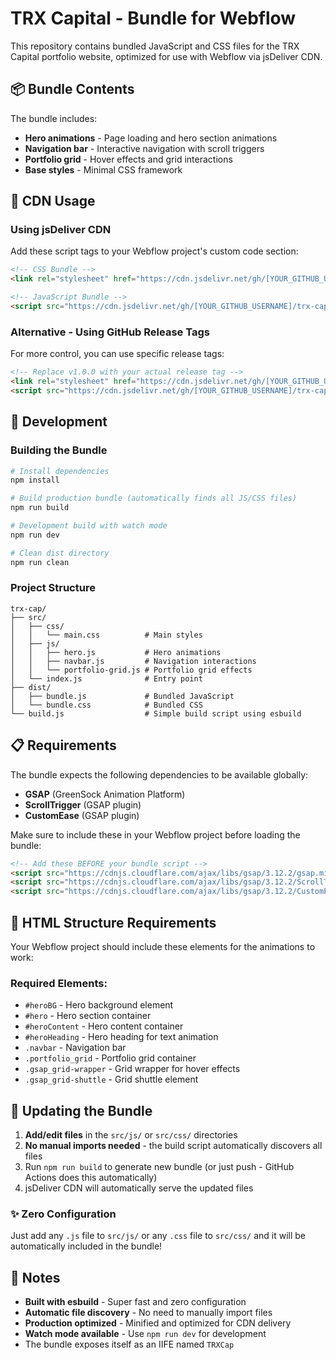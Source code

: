 # TRX Capital - Bundle for Webflow

This repository contains bundled JavaScript and CSS files for the TRX Capital portfolio website, optimized for use with Webflow via jsDeliver CDN.

## 📦 Bundle Contents

The bundle includes:
- **Hero animations** - Page loading and hero section animations
- **Navigation bar** - Interactive navigation with scroll triggers
- **Portfolio grid** - Hover effects and grid interactions
- **Base styles** - Minimal CSS framework

## 🚀 CDN Usage

### Using jsDeliver CDN

Add these script tags to your Webflow project's custom code section:

```html
<!-- CSS Bundle -->
<link rel="stylesheet" href="https://cdn.jsdelivr.net/gh/[YOUR_GITHUB_USERNAME]/trx-cap@main/dist/bundle.css">

<!-- JavaScript Bundle -->
<script src="https://cdn.jsdelivr.net/gh/[YOUR_GITHUB_USERNAME]/trx-cap@main/dist/bundle.js"></script>
```

### Alternative - Using GitHub Release Tags

For more control, you can use specific release tags:

```html
<!-- Replace v1.0.0 with your actual release tag -->
<link rel="stylesheet" href="https://cdn.jsdelivr.net/gh/[YOUR_GITHUB_USERNAME]/trx-cap@v1.0.0/dist/bundle.css">
<script src="https://cdn.jsdelivr.net/gh/[YOUR_GITHUB_USERNAME]/trx-cap@v1.0.0/dist/bundle.js"></script>
```

## 🔧 Development

### Building the Bundle

```bash
# Install dependencies
npm install

# Build production bundle (automatically finds all JS/CSS files)
npm run build

# Development build with watch mode
npm run dev

# Clean dist directory
npm run clean
```

### Project Structure

```
trx-cap/
├── src/
│   ├── css/
│   │   └── main.css          # Main styles
│   ├── js/
│   │   ├── hero.js           # Hero animations
│   │   ├── navbar.js         # Navigation interactions
│   │   └── portfolio-grid.js # Portfolio grid effects
│   └── index.js              # Entry point
├── dist/
│   ├── bundle.js             # Bundled JavaScript
│   └── bundle.css            # Bundled CSS
└── build.js                  # Simple build script using esbuild
```

## 📋 Requirements

The bundle expects the following dependencies to be available globally:
- **GSAP** (GreenSock Animation Platform)
- **ScrollTrigger** (GSAP plugin)
- **CustomEase** (GSAP plugin)

Make sure to include these in your Webflow project before loading the bundle:

```html
<!-- Add these BEFORE your bundle script -->
<script src="https://cdnjs.cloudflare.com/ajax/libs/gsap/3.12.2/gsap.min.js"></script>
<script src="https://cdnjs.cloudflare.com/ajax/libs/gsap/3.12.2/ScrollTrigger.min.js"></script>
<script src="https://cdnjs.cloudflare.com/ajax/libs/gsap/3.12.2/CustomEase.min.js"></script>
```

## 🎯 HTML Structure Requirements

Your Webflow project should include these elements for the animations to work:

### Required Elements:
- `#heroBG` - Hero background element
- `#hero` - Hero section container
- `#heroContent` - Hero content container
- `#heroHeading` - Hero heading for text animation
- `.navbar` - Navigation bar
- `.portfolio_grid` - Portfolio grid container
- `.gsap_grid-wrapper` - Grid wrapper for hover effects
- `.gsap_grid-shuttle` - Grid shuttle element

## 🔄 Updating the Bundle

1. **Add/edit files** in the `src/js/` or `src/css/` directories
2. **No manual imports needed** - the build script automatically discovers all files
3. Run `npm run build` to generate new bundle (or just push - GitHub Actions does this automatically)
4. jsDeliver CDN will automatically serve the updated files

### ✨ Zero Configuration
Just add any `.js` file to `src/js/` or any `.css` file to `src/css/` and it will be automatically included in the bundle!

## 📝 Notes

- **Built with esbuild** - Super fast and zero configuration
- **Automatic file discovery** - No need to manually import files
- **Production optimized** - Minified and optimized for CDN delivery
- **Watch mode available** - Use `npm run dev` for development
- The bundle exposes itself as an IIFE named `TRXCap` 